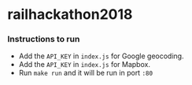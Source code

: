 # railhackathon2018


### Instructions to run

- Add the `API_KEY` in `index.js` for Google geocoding.
- Add the `API_KEY` in `index.js` for Mapbox.
- Run `make run` and it will be run in port `:80`
